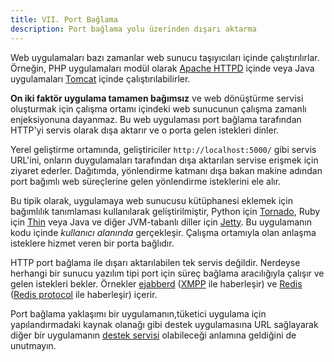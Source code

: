 ```yaml
---
title: VII. Port Bağlama
description: Port bağlama yolu üzerinden dışarı aktarma
---
```

Web uygulamaları bazı zamanlar web sunucu taşıyıcıları içinde çalıştırılırlar. Örneğin, PHP uygulamaları modül olarak [Apache HTTPD](http://httpd.apache.org/) içinde veya Java uygulamaları [Tomcat](http://tomcat.apache.org/) içinde çalıştırılabilirler.

**On iki faktör uygulama tamamen bağımsız** ve web dönüştürme servisi oluşturmak için çalışma ortamı içindeki web sunucunun çalışma zamanlı enjeksiyonuna dayanmaz. Bu web uygulaması port bağlama tarafından HTTP'yi servis olarak dışa aktarır ve o porta gelen istekleri dinler.

Yerel geliştirme ortamında, geliştiriciler `http://localhost:5000/` gibi servis URL'ini, onların duygulamaları tarafından dışa aktarılan servise erişmek için ziyaret ederler. Dağıtımda, yönlendirme katmanı dışa bakan makine adından port bağımlı web süreçlerine gelen yönlendirme isteklerini ele alır.

Bu tipik olarak, uygulamaya web sunucusu kütüphanesi eklemek için bağımlılık tanımlaması kullanılarak geliştirilmiştir, Python için [Tornado](http://www.tornadoweb.org/), Ruby için [Thin](http://code.macournoyer.com/thin/) veya Java ve diğer JVM-tabanlı diller için [Jetty](http://jetty.codehaus.org/jetty/). Bu uygulamanın kodu içinde *kullanıcı alanında* gerçekleşir. Çalışma ortamıyla olan anlaşma isteklere hizmet veren bir porta bağlıdır.

HTTP port bağlama ile dışarı aktarılabilen tek servis değildir. Nerdeyse herhangi bir sunucu yazılım tipi port için süreç bağlama aracılığıyla çalışır ve gelen istekleri bekler. Örnekler [ejabberd](http://www.ejabberd.im/) ([XMPP](http://xmpp.org/) ile haberleşir) ve [Redis](http://redis.io/) ([Redis protocol](http://redis.io/topics/protocol) ile haberleşir) içerir.

Port bağlama yaklaşımı bir uygulamanın,tüketici uygulama için yapılandırmadaki kaynak olanağı gibi destek uygulamasına URL sağlayarak diğer bir uygulamanın [destek servisi](./backing-services) olabileceği anlamına geldiğini de unutmayın.
